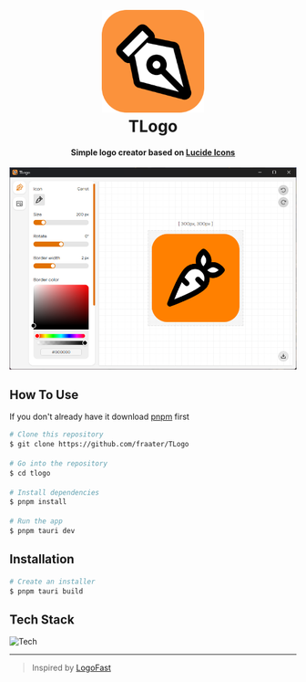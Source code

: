 <h1 align="center">
    <br>
    <img src="./img/logo.png" alt="TLogo" width="180" />
    <br>
    TLogo
</h1>

<h4 align="center">Simple logo creator based on <a href="https://lucide.dev/">Lucide Icons</a></h4>

![showcase](./img/showcase.png)

## How To Use

If you don't already have it download [pnpm](https://pnpm.io/) first

```bash
# Clone this repository
$ git clone https://github.com/fraater/TLogo

# Go into the repository
$ cd tlogo

# Install dependencies
$ pnpm install

# Run the app
$ pnpm tauri dev
```

## Installation

```bash
# Create an installer
$ pnpm tauri build
```

## Tech Stack

![Tech](https://skillicons.dev/icons?i=tauri,vite,react,ts,tailwind)

---

> Inspired by [LogoFast](https://shipfa.st/tools/logo-fast)
